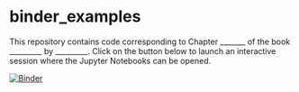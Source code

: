 # binder_examples


This repository contains code corresponding to Chapter _______ of the book _________ by _________. Click on the button below to launch an interactive session where the Jupyter Notebooks can be opened.

[![Binder](https://mybinder.org/badge.svg)](https://mybinder.org/v2/gh/johnrwilson/TextbookCode/master)
